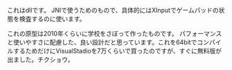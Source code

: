 これはdllです。
JNIで使うためのもので、具体的にはXInputでゲームパッドの状態を検査するのに使います。

これの原型は2010年くらいに学校をさぼって作ったものです。
パフォーマンスと使いやすさに配慮した、良い設計だと思っています。これを64bitでコンパイルするためだけにVisualStadioを7万くらいで買ったのですが、すぐに無料版が出ました。チクショウ。
